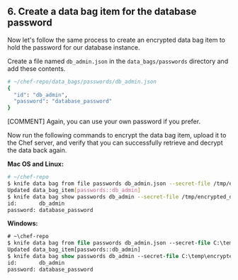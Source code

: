 ## 6. Create a data bag item for the database password

Now let's follow the same process to create an encrypted data bag item to hold the password for our database instance.

Create a file named <code class="file-path">db\_admin.json</code> in the <code class="file-path">data\_bags/passwords</code> directory and add these contents.

```ruby
# ~/chef-repo/data_bags/passwords/db_admin.json
{
  "id": "db_admin",
  "password": "database_password"
}
```

[COMMENT] Again, you can use your own password if you prefer.

Now run the following commands to encrypt the data bag item, upload it to the Chef server, and verify that you can successfully retrieve and decrypt the data back again.

**Mac OS and Linux:**

```bash
# ~/chef-repo
$ knife data bag from file passwords db_admin.json --secret-file /tmp/encrypted_data_bag_secret
Updated data_bag_item[passwords::db_admin]
$ knife data bag show passwords db_admin --secret-file /tmp/encrypted_data_bag_secret
id:       db_admin
password: database_password
```

**Windows:**

```ps
# ~\chef-repo
$ knife data bag from file passwords db_admin.json --secret-file C:\temp\encrypted_data_bag_secret
Updated data_bag_item[passwords::db_admin]
$ knife data bag show passwords db_admin --secret-file C:\temp\encrypted_data_bag_secret
id:       db_admin
password: database_password
```
